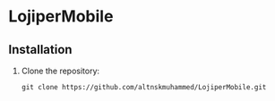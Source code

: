 # LojiperMobile
## Installation

1. Clone the repository:

   ```shell
   git clone https://github.com/altnskmuhammed/LojiperMobile.git
   
